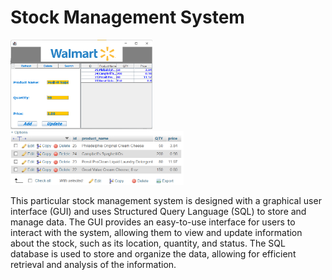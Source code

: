 # Stock Management System
 
 <img src=https://github.com/creatornadiran/Stock_Management_System/blob/main/screenshots/ss1.PNG width="45%" > <img src=https://github.com/creatornadiran/Stock_Management_System/blob/main/screenshots/ss2.PNG width="55%" >
 <p>This particular stock management system is designed with a graphical user interface (GUI) and uses Structured Query Language (SQL) to store and manage data. The GUI provides an easy-to-use interface for users to interact with the system, allowing them to view and update information about the stock, such as its location, quantity, and status. The SQL database is used to store and organize the data, allowing for efficient retrieval and analysis of the information.<p>
